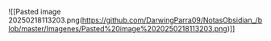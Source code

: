 ![[Pasted image 20250218113203.png(https://github.com/DarwingParra09/NotasObsidian_/blob/master/Imagenes/Pasted%20image%2020250218113203.png)]]

